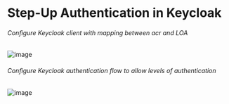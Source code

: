 # Step-Up Authentication in Keycloak



###### Configure Keycloak client with mapping between acr and LOA

![image](https://user-images.githubusercontent.com/25544307/205211478-3be17d22-9f4f-4315-b196-4690569b6816.png)


###### Configure Keycloak authentication flow to allow levels of authentication

![image](https://user-images.githubusercontent.com/25544307/205211496-c982e199-8bd3-49fb-b5d7-6ca941c882ac.png)

